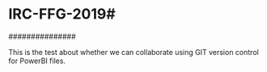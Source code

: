 # IRC-FFG-2019#
###############


This is the test about whether we can collaborate using GIT version control for PowerBI files.

